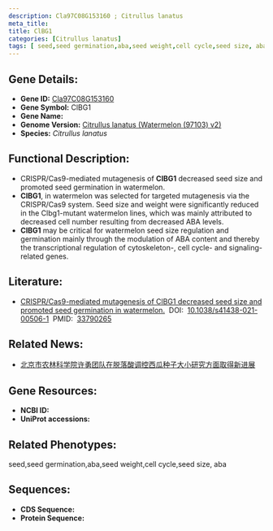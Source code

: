 ```yaml
---
description: Cla97C08G153160 ; Citrullus lanatus
meta_title:
title: ClBG1
categories: [Citrullus lanatus]
tags: [ seed,seed germination,aba,seed weight,cell cycle,seed size, aba  ]
---
```


## Gene Details:
- **Gene ID:**	[Cla97C08G153160]()
- **Gene Symbol:** ClBG1
- **Gene Name:** 
- **Genome Version:** [Citrullus lanatus (Watermelon (97103) v2)]()
- **Species:** *Citrullus lanatus*

## Functional Description:
   - CRISPR/Cas9-mediated mutagenesis of **ClBG1** decreased seed size and promoted seed germination in watermelon.
   - **ClBG1**, in watermelon was selected for targeted mutagenesis via the CRISPR/Cas9 system. Seed size and weight were significantly reduced in the Clbg1-mutant watermelon lines, which was mainly attributed to decreased cell number resulting from decreased ABA levels.
   - **ClBG1** may be critical for watermelon seed size regulation and germination mainly through the modulation of ABA content and thereby the transcriptional regulation of cytoskeleton-, cell cycle- and signaling-related genes.

## Literature:
   - [CRISPR/Cas9-mediated mutagenesis of ClBG1 decreased seed size and promoted seed germination in watermelon.]( https://academic.oup.com/hr/article/doi/10.1038/s41438-021-00506-1/6446621?login=true)&nbsp;&nbsp;DOI:&nbsp;&nbsp;[10.1038/s41438-021-00506-1](https://academic.oup.com/hr/article/doi/10.1038/s41438-021-00506-1/6446621?login=true)&nbsp;&nbsp;PMID:&nbsp;&nbsp;[33790265](https://pubmed.ncbi.nlm.nih.gov/33790265/)

## Related News:
   - [北京市农林科学院许勇团队在脱落酸调控西瓜种子大小研究方面取得新进展](https://mp.weixin.qq.com/s?__biz=MzIyOTY2NDYyNQ==&mid=2247512864&idx=5&sn=3ebaed24eed3201bb395898037ff26b0&chksm=e8bdc13edfca482896525962794e4fe2bfe981bd66db77867463e58d417439a6878f958be418&scene=27#wechat_redirect)

## Gene Resources:
- **NCBI ID:** [](https://www.ncbi.nlm.nih.gov/gene/?term=)
- **UniProt accessions:** [](https://www.uniprot.org/uniprotkb//entry)

## Related Phenotypes:
seed,seed germination,aba,seed weight,cell cycle,seed size, aba 

## Sequences:
- **CDS Sequence:**
- **Protein Sequence:**
